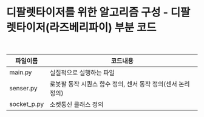 <h1>디팔렛타이저를 위한 알고리즘 구성 - 디팔렛타이저(라즈베리파이) 부분 코드</h1><br>

|파일이름|코드내용|
|---|---|
|main.py|실질적으로 실행하는 파일|
|senser.py|로봇팔 동작 시퀀스 함수 정의, 센서 동작 정의(센서 논리 정의)|
|socket_p.py|소켓통신 클래스 정의|

